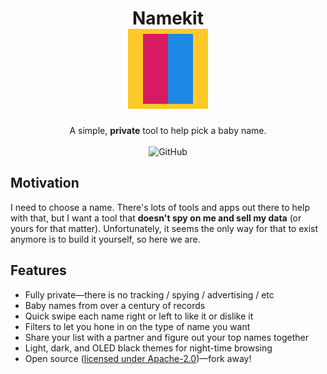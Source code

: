 <h1 align="center">
  Namekit
  <br>
  <a href="https://namekit.app"><img alt="icon" width="128" height="128" src="icon.svg"></a>
</h1>
<div align="center">
  A simple, <b>private</b> tool to help pick a baby name.
</div>
<br />
<div align="center">
  <img alt="GitHub" src="https://img.shields.io/github/license/hamaluik/namekit?style=flat-square">
</div>

## Motivation

I need to choose a name. There's lots of tools and apps out there to help with that, but I want a tool that **doesn't spy on me and sell my data** (or yours for that matter). Unfortunately, it seems the only way for that to exist anymore is to build it yourself, so here we are.

## Features

* Fully private—there is no tracking / spying / advertising / etc
* Baby names from over a century of records
* Quick swipe each name right or left to like it or dislike it
* Filters to let you hone in on the type of name you want
* Share your list with a partner and figure out your top names together
* Light, dark, and OLED black themes for night-time browsing
* Open source ([licensed under Apache-2.0](LICENSE))—fork away!

